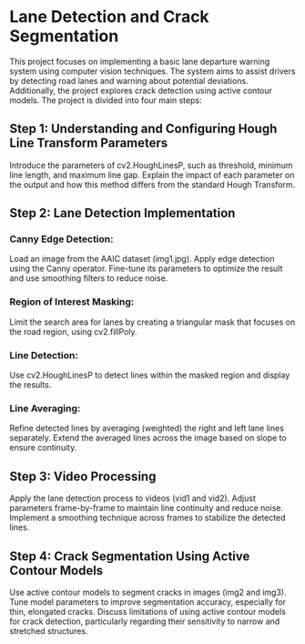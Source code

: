 # Lane Detection and Crack Segmentation
This project focuses on implementing a basic lane departure warning system using computer vision techniques. The system aims to assist drivers by detecting road lanes and warning about potential deviations. Additionally, the project explores crack detection using active contour models. The project is divided into four main steps:

## Step 1: Understanding and Configuring Hough Line Transform Parameters
Introduce the parameters of cv2.HoughLinesP, such as threshold, minimum line length, and maximum line gap.
Explain the impact of each parameter on the output and how this method differs from the standard Hough Transform.

## Step 2: Lane Detection Implementation

### Canny Edge Detection:
Load an image from the AAIC dataset (img1.jpg).
Apply edge detection using the Canny operator. Fine-tune its parameters to optimize the result and use smoothing filters to reduce noise.
### Region of Interest Masking:
Limit the search area for lanes by creating a triangular mask that focuses on the road region, using cv2.fillPoly.
### Line Detection:
Use cv2.HoughLinesP to detect lines within the masked region and display the results.
### Line Averaging:
Refine detected lines by averaging (weighted) the right and left lane lines separately. Extend the averaged lines across the image based on slope to ensure continuity.

## Step 3: Video Processing

Apply the lane detection process to videos (vid1 and vid2).
Adjust parameters frame-by-frame to maintain line continuity and reduce noise. Implement a smoothing technique across frames to stabilize the detected lines.

## Step 4: Crack Segmentation Using Active Contour Models
Use active contour models to segment cracks in images (img2 and img3).
Tune model parameters to improve segmentation accuracy, especially for thin, elongated cracks.
Discuss limitations of using active contour models for crack detection, particularly regarding their sensitivity to narrow and stretched structures.
